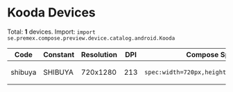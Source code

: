 # Kooda Devices

Total: **1** devices. Import: `import se.premex.compose.preview.device.catalog.android.Kooda`

| Code | Constant | Resolution | DPI | Compose Spec | Preview Usage |
|------|----------|------------|-----|-------------|---------------|
| shibuya | SHIBUYA | 720x1280 | 213 | `spec:width=720px,height=1280px,dpi=213` | `@Preview(device = Kooda.SHIBUYA)` |

<!-- Generated automatically. Do not edit manually. -->
